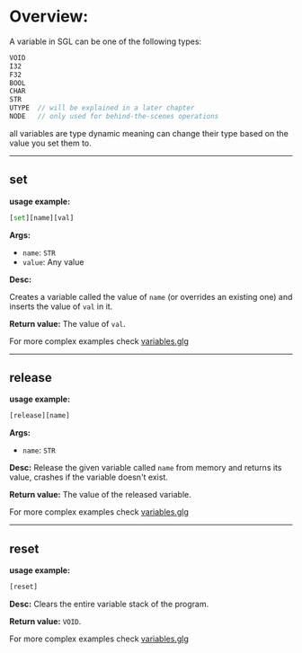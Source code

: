 # Overview:

A variable in SGL can be one of the following types:
```Cpp
VOID
I32
F32
BOOL
CHAR
STR
UTYPE  // will be explained in a later chapter
NODE   // only used for behind-the-scenes operations
```
all variables are type dynamic meaning can change their type based on the value you set them to. 

___
## **set**

**usage example:**
```Python
[set][name][val]
```
    

**Args:**

* `name`: `STR`
* `value`: Any value


**Desc:**

Creates a variable called the value of `name` (or overrides an existing one) and inserts the value of `val` in it.

**Return value:** The value of `val`.

For more complex examples check [variables.glg](../examples/variables.glg)

___
## **release**


**usage example:**
```Python
[release][name]
```
    

**Args:**

* `name`: `STR`  


**Desc:**
Release the given variable called `name` from memory and returns its value, crashes if the variable doesn't exist.

**Return value:** The value of the released variable.

For more complex examples check [variables.glg](../examples/variables.glg)

___
## **reset**

**usage example:**
```Python
[reset]
```
    

**Desc:**
Clears the entire variable stack of the program.

**Return value:** `VOID`.

For more complex examples check [variables.glg](../examples/variables.glg)
